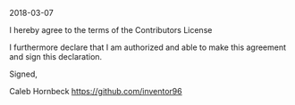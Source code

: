 2018-03-07

I hereby agree to the terms of the Contributors License

I furthermore declare that I am authorized and able to make this
agreement and sign this declaration.

Signed,

Caleb Hornbeck
https://github.com/inventor96
